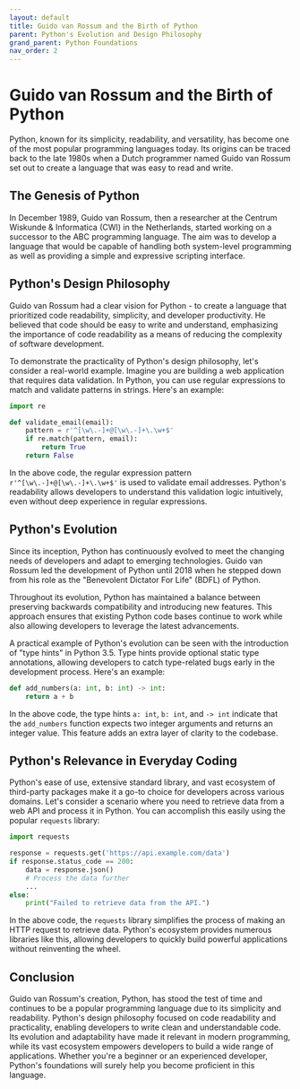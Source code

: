 ```yaml
---
layout: default
title: Guido van Rossum and the Birth of Python
parent: Python's Evolution and Design Philosophy
grand_parent: Python Foundations
nav_order: 2
---
```

# Guido van Rossum and the Birth of Python

Python, known for its simplicity, readability, and versatility, has become one of the most popular programming languages today. Its origins can be traced back to the late 1980s when a Dutch programmer named Guido van Rossum set out to create a language that was easy to read and write.

## The Genesis of Python

In December 1989, Guido van Rossum, then a researcher at the Centrum Wiskunde & Informatica (CWI) in the Netherlands, started working on a successor to the ABC programming language. The aim was to develop a language that would be capable of handling both system-level programming as well as providing a simple and expressive scripting interface.

## Python's Design Philosophy

Guido van Rossum had a clear vision for Python - to create a language that prioritized code readability, simplicity, and developer productivity. He believed that code should be easy to write and understand, emphasizing the importance of code readability as a means of reducing the complexity of software development.

To demonstrate the practicality of Python's design philosophy, let's consider a real-world example. Imagine you are building a web application that requires data validation. In Python, you can use regular expressions to match and validate patterns in strings. Here's an example:

```python
import re

def validate_email(email):
    pattern = r'^[\w\.-]+@[\w\.-]+\.\w+$'
    if re.match(pattern, email):
        return True
    return False
```

In the above code, the regular expression pattern `r'^[\w\.-]+@[\w\.-]+\.\w+$'` is used to validate email addresses. Python's readability allows developers to understand this validation logic intuitively, even without deep experience in regular expressions.

## Python's Evolution

Since its inception, Python has continuously evolved to meet the changing needs of developers and adapt to emerging technologies. Guido van Rossum led the development of Python until 2018 when he stepped down from his role as the "Benevolent Dictator For Life" (BDFL) of Python.

Throughout its evolution, Python has maintained a balance between preserving backwards compatibility and introducing new features. This approach ensures that existing Python code bases continue to work while also allowing developers to leverage the latest advancements.

A practical example of Python's evolution can be seen with the introduction of "type hints" in Python 3.5. Type hints provide optional static type annotations, allowing developers to catch type-related bugs early in the development process. Here's an example:

```python
def add_numbers(a: int, b: int) -> int:
    return a + b
```

In the above code, the type hints `a: int`, `b: int`, and `-> int` indicate that the `add_numbers` function expects two integer arguments and returns an integer value. This feature adds an extra layer of clarity to the codebase.

## Python's Relevance in Everyday Coding

Python's ease of use, extensive standard library, and vast ecosystem of third-party packages make it a go-to choice for developers across various domains. Let's consider a scenario where you need to retrieve data from a web API and process it in Python. You can accomplish this easily using the popular `requests` library:

```python
import requests

response = requests.get('https://api.example.com/data')
if response.status_code == 200:
    data = response.json()
    # Process the data further
    ...
else:
    print("Failed to retrieve data from the API.")
```

In the above code, the `requests` library simplifies the process of making an HTTP request to retrieve data. Python's ecosystem provides numerous libraries like this, allowing developers to quickly build powerful applications without reinventing the wheel.

## Conclusion

Guido van Rossum's creation, Python, has stood the test of time and continues to be a popular programming language due to its simplicity and readability. Python's design philosophy focused on code readability and practicality, enabling developers to write clean and understandable code. Its evolution and adaptability have made it relevant in modern programming, while its vast ecosystem empowers developers to build a wide range of applications. Whether you're a beginner or an experienced developer, Python's foundations will surely help you become proficient in this language.